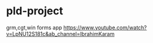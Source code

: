 # pld-project
grm,cgt,win forms app
https://www.youtube.com/watch?v=LpNU12S181c&ab_channel=IbrahimKaram
